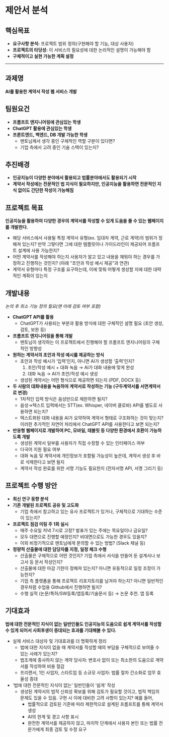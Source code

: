 # 제안서 분석

## 핵심목표

- **요구사항 분석:** 프로젝트 범위 정의(구현해야 할 기능, 대상 사용자)
- **프로젝트의 타당성:** 이 서비스의 필요성에 대한 논리적인 설명이 가능해야 함
- **구체적이고 실현 가능한 계획 설정**

---

## 과제명

**AI를 활용한 계약서 작성 웹 서비스 개발**

## 팀원요건

- **프롬프트 엔지니어링에 관심있는 학생**
- **ChatGPT 활용에 관심있는 학생**
- **프론트엔드, 백엔드, DB 개발 가능한 학생**
    - 멘토님께서 생각 중인 구체적인 역할 구분이 있다면?
    - 기업 측에서 고려 중인 기술 스택이 있는지?


## 추진배경

- **인공지능이 다양한 분야에서 활용되고 법률분야에서도 활용되기 시작**
- **계약서 작성에는 전문적인 법 지식이 필요하지만, 인공지능을 활용하면 전문적인 지식 없이도 간단한 작성이 가능해짐**

## 프로젝트 목표

**인공지능을 활용하여 다양한 경우의 계약서를 작성할 수 있게 도움을 줄 수 있는 웹페이지를 개발한다.**

- 해당 서비스에서 사용될 특정 계약서 유형(ex. 임대차 계약, 근로 계약)의 범위가 정해져 있는지? 만약 그렇다면 그에 대한 템플릿이나 가이드라인이 제공되어 프롬프트 설계에 사용 가능한지?
- 어떤 계약서를 작성해야 하는지 사용자가 알고 있고 내용을 채워야 하는 경우를 가정하고 진행하는 것인지? (아래 “초안과 작성 예시 제공”과 연관)
- 계약서 유형마다 특정 구조를 요구하는데, 이에 맞춰 어떻게 생성할 지에 대한 대략적인 계획이 있는지

## 개발내용

*논의 후 최소 기능 정의 필요(맨 아래 검토 여부 포함)*

- **ChatGPT API를 활용**
    - ChatGPT가 사용되는 부분과 활용 방식에 대한 구체적인 설명 필요 (초안 생성, 검토, 보완 등)
- **프롬프트 엔지니어링을 통해 개발**
    - 멘토님이 생각하는 이 프로젝트에서 진행해야 할 프롬프트 엔지니어링의 구체적인 방향성
- **원하는 계약서의 초안과 작성 예시를 제공하는 방식**
    - 초안과 작성 예시가 ‘입력’인지, 아니면 AI가 생성할 ‘출력’인지?
        1. 초안/작성 예시 + 대화 녹음 → AI가 대화 내용에 맞게 완성
        2. 대화 녹음 → AI가 초안/작성 예시 생성
    - 생성된 계약서는 어떤 형식으로 제공하면 되는지 (PDF, DOCX 등)
- **두 사람의 대화내용을 녹음하여 계약서로 작성하는 기능 (구두계약서를 서면계약서로 변경)**
    - 1차적인 입력 방식은 음성만으로 제한하면 될지?
    - 음성→텍스트 입력에서는 STT(ex. Whisper, 네이버 클로바) API를 별도로 사용하면 되는지?
    - 텍스트화된 대화 내용을 AI가 요약하여 계약서 형태로 구조화하는 것이 맞는지? 이러한 추가적인 자연어 처리에서 ChatGPT API를 사용한다고 보면 되는지?
- **반응형 웹페이지로 개발하여 PC, 모바일, 태블릿 등 다양한 환경에서 호환이 가능하도록 개발**
    - 생성된 계약서 일부를 사용자가 직접 수정할 수 있는 인터페이스 여부
    - 다국어 지원 필요 여부
    - 대화 녹음 및 계약서에 개인정보가 포함될 가능성이 높은데, 계약서 생성 후 바로 삭제한다고 보면 될지
    - 계약서 작성 완료를 위한 서명 기능도 필요한지 (전자서명 API, 서명 그리기 등)

## 프로젝트 수행 방안

- **최신 연구 동향 분석**
- **기존 개발된 프로젝트 공유 및 고도화**
    - 기업 측에서 참고하고 있는 유사 프로젝트가 있거나, 구체적으로 기대하는 수준이 있는지?
- **프로젝트 점검 미팅 주 1회 실시**
    - 매주 수요일 저녁 7시로 고정? 발표가 있는 주에는 목요일이나 금요일?
    - 모두 대면으로 진행할 예정인지? 비대면으로도 가능한 경우도 있을지?
    - 이외 비정기적으로 멘토님에게 문의할 수 있는 방법? (Slack 채널 등)
- **정량적 산출물에 대한 담당자를 지정, 일정 체크 수행**
    - 산출물은 구체적으로 어떤 것인지? 기업 측에서 서식을 만들어 둔 설계서나 보고서 등 문서 작성인지?
    - 산출물에 대한 마감 기한이 정해져 있는지? 아니면 유동적으로 일정 조정이 가능한지?
    - 기업 측 플랫폼을 통해 프로젝트 리포지토리를 남겨야 하는지? 아니면 일반적인 경우처럼 수업용 Github에서 진행하면 될지?
    - 수행 실적 (논문/특허/SW등록/앱등록/기술문서 등) → 논문 추천. 앱 등록


## 기대효과

**법에 대한 전문적인 지식이 없는 일반인들도 인공지능의 도움으로 쉽게 계약서를 작성할 수 있게 되어서 사회후생이 증대되는 효과를 기대해볼 수 있다.**

- 실제 서비스 대상자 및 기대효과를 더 명확하게 정리
    - 법에 대한 지식이 없을 때 계약서를 작성할 때의 부담을 구체적으로 보여줄 수 있는 사례가 있는지?
    - 법조계에 종사하지 않는 계약 당사자: 변호사 없이 또는 최소한의 도움으로 계약서를 작성하여 비용 절감
    - 프리랜서, 1인 사업자, 스타트업 등 소규모 사업자: 법률 절차 간소화로 업무 효율성 증대
- ‘법에 대한 전문적인 지식이 없는’ 일반인들이 ‘쉽게’ 작성
    - 생성된 계약서의 법적 신뢰성 확보를 위해 검토가 필요할 것이고, 법적 책임의 문제도 있을 수 있음. 구현 시 이에 대비한 고려 사항이 있는지? 예를 들어,
        - 법률적으로 검토된 기준에 따라 제한적으로 설계된 프롬프트를 통해 계약서 생성
        - AI의 한계 및 경고 사항 표시
        - 완전한 계약서를 제공하지 않고, 마지막 단계에서 사용자 본인 또는 법률 전문가에게 최종 검토 및 수정 요구

